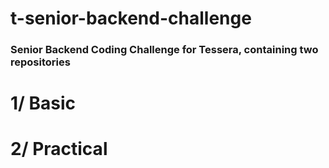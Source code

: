 # t-senior-backend-challenge

### Senior Backend Coding Challenge for Tessera, containing two repositories

# 1/ Basic
# 2/ Practical